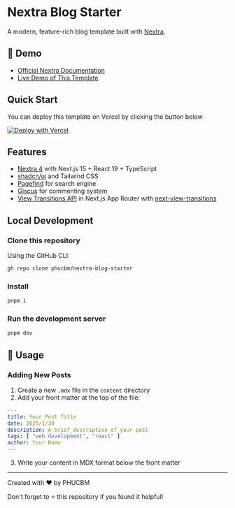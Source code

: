 # Nextra Blog Starter

A modern, feature-rich blog template built with [Nextra](https://nextra.site).

## 🚀 Demo

- [Official Nextra Documentation](https://nextra.site)
- [Live Demo of This Template](https://nextra-blog-template.vercel.app/)

## Quick Start

You can deploy this template on Vercel by clicking the button below

[![Deploy with Vercel](https://vercel.com/button)](https://vercel.com/new/clone?repository-url=https%3A%2F%2Fgithub.com%2Fphucbm%2Fnextra-blog-starter)

## Features

- [Nextra 4](https://nextra.site/docs) with Next.js 15 + React 19 + TypeScript
- [shadcn/ui](https://ui.shadcn.com/) and Tailwind CSS
- [Pagefind](https://the-guild.dev/blog/nextra-4#new-search-engine--pagefind) for search engine
- [Giscus](https://giscus.app/) for commenting system
- [View Transitions API](https://developer.mozilla.org/en-US/docs/Web/API/View_Transitions_API) in Next.js App Router with [next-view-transitions](https://github.com/shuding/next-view-transitions)

## Local Development

### Clone this repository

Using the GitHub CLI:
```bash
gh repo clone phucbm/nextra-blog-starter
```

### Install
```bash
pnpm i
```

### Run the development server
```bash
pnpm dev
```

## 📝 Usage

### Adding New Posts

1. Create a new `.mdx` file in the `content` directory
2. Add your front matter at the top of the file:

```yaml
---
title: Your Post Title
date: 2025/1/30
description: A brief description of your post
tags: [ "web development", "react" ]
author: Your Name
---
```

3. Write your content in MDX format below the front matter

---

Created with ❤️ by PHUCBM

Don't forget to ⭐ this repository if you found it helpful!
